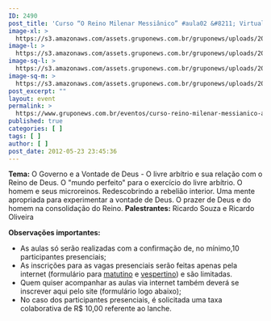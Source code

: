 ```yaml
---
ID: 2490
post_title: 'Curso “O Reino Milenar Messiânico” #aula02 &#8211; Virtual'
image-xl: >
  https://s3.amazonaws.com/assets.gruponews.com.br/gruponews/uploads/2012/05/banner_rmma2.jpg
image-l: >
  https://s3.amazonaws.com/assets.gruponews.com.br/gruponews/uploads/2012/05/banner_rmma2.jpg
image-sq-l: >
  https://s3.amazonaws.com/assets.gruponews.com.br/gruponews/uploads/2012/05/banner_rmma2.jpg
image-sq-m: >
  https://s3.amazonaws.com/assets.gruponews.com.br/gruponews/uploads/2012/05/banner_rmma2-720x320.jpg
post_excerpt: ""
layout: event
permalink: >
  https://www.gruponews.com.br/eventos/curso-reino-milenar-messianico-aula02-virtual
published: true
categories: [ ]
tags: [ ]
author: [ ]
post_date: 2012-05-23 23:45:36
---
```

<strong>Tema:</strong> O Governo e a Vontade de Deus - O livre arbítrio e sua relação com o Reino de Deus. O "mundo perfeito" para o exercício do livre arbítrio. O homem e seus microreinos. Redescobrindo a rebelião interior. Uma mente apropriada para experimentar a vontade de Deus. O prazer de Deus e do homem na consolidação do Reino.
<strong>Palestrantes:</strong> Ricardo Souza e Ricardo Oliveira

<strong>Observações importantes:</strong>
- As aulas só serão realizadas com a confirmação de, no mínimo,10 participantes presenciais;
- As inscrições para as vagas presenciais serão feitas apenas pela internet (formulário para <a title="Curso “O Reino Milenar Messiânico” #aula02 – Matutino" href="http://www.gruponews.com.br/eventos/curso-reino-milenar-messianico-aula02-matutino">matutino</a> e <a title="Curso “O Reino Milenar Messiânico” #aula02 – Vespertino" href="http://www.gruponews.com.br/eventos/curso-reino-milenar-messianico-aula02-vespertino">vespertino</a>) e são limitadas.
- Quem quiser acompanhar as aulas via internet também deverá se inscrever aqui pelo site (formulário logo abaixo);
- No caso dos participantes presenciais, é solicitada uma taxa colaborativa de R$ 10,00 referente ao lanche.